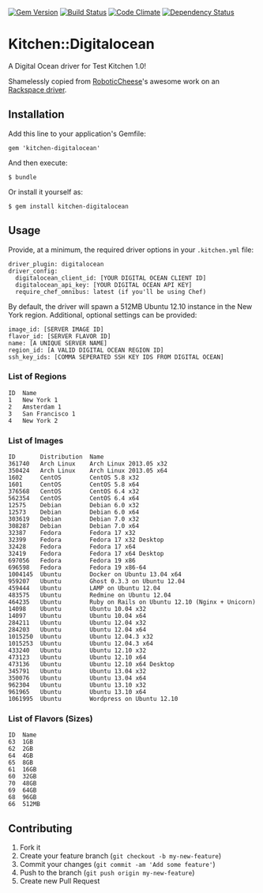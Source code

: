 [![Gem Version](https://badge.fury.io/rb/kitchen-digitalocean.png)](http://badge.fury.io/rb/kitchen-digitalocean) [![Build Status](https://travis-ci.org/gregf/kitchen-digitalocean.png?branch=master)](https://travis-ci.org/gregf/kitchen-digitalocean) [![Code Climate](https://codeclimate.com/github/gregf/kitchen-digitalocean.png)](https://codeclimate.com/github/gregf/kitchen-digitalocean) [![Dependency Status](https://gemnasium.com/gregf/kitchen-digitalocean.png)](https://gemnasium.com/gregf/kitchen-digitalocean)

# Kitchen::Digitalocean

A Digital Ocean driver for Test Kitchen 1.0!

Shamelessly copied from [RoboticCheese](https://github.com/RoboticCheese)'s
awesome work on an [Rackspace driver](https://github.com/RoboticCheese/kitchen-rackspace).

## Installation

Add this line to your application's Gemfile:

    gem 'kitchen-digitalocean'

And then execute:

    $ bundle

Or install it yourself as:

    $ gem install kitchen-digitalocean

## Usage

Provide, at a minimum, the required driver options in your `.kitchen.yml` file:

    driver_plugin: digitalocean
    driver_config:
      digitalocean_client_id: [YOUR DIGITAL OCEAN CLIENT ID]
      digitalocean_api_key: [YOUR DIGITAL OCEAN API KEY]
      require_chef_omnibus: latest (if you'll be using Chef)

By default, the driver will spawn a 512MB Ubuntu 12.10 instance in the New York
region. Additional, optional settings can be provided:

    image_id: [SERVER IMAGE ID]
    flavor_id: [SERVER FLAVOR ID]
    name: [A UNIQUE SERVER NAME]
    region_id: [A VALID DIGITAL OCEAN REGION ID]
    ssh_key_ids: [COMMA SEPERATED SSH KEY IDS FROM DIGITAL OCEAN]

### List of Regions

```shell
ID  Name
1   New York 1
2   Amsterdam 1
3   San Francisco 1
4   New York 2
```

### List of Images
```shell
ID       Distribution  Name
361740   Arch Linux    Arch Linux 2013.05 x32
350424   Arch Linux    Arch Linux 2013.05 x64
1602     CentOS        CentOS 5.8 x32
1601     CentOS        CentOS 5.8 x64
376568   CentOS        CentOS 6.4 x32
562354   CentOS        CentOS 6.4 x64
12575    Debian        Debian 6.0 x32
12573    Debian        Debian 6.0 x64
303619   Debian        Debian 7.0 x32
308287   Debian        Debian 7.0 x64
32387    Fedora        Fedora 17 x32
32399    Fedora        Fedora 17 x32 Desktop
32428    Fedora        Fedora 17 x64
32419    Fedora        Fedora 17 x64 Desktop
697056   Fedora        Fedora 19 x86
696598   Fedora        Fedora 19 x86-64
1004145  Ubuntu        Docker on Ubuntu 13.04 x64
959207   Ubuntu        Ghost 0.3.3 on Ubuntu 12.04
459444   Ubuntu        LAMP on Ubuntu 12.04
483575   Ubuntu        Redmine on Ubuntu 12.04
464235   Ubuntu        Ruby on Rails on Ubuntu 12.10 (Nginx + Unicorn)
14098    Ubuntu        Ubuntu 10.04 x32
14097    Ubuntu        Ubuntu 10.04 x64
284211   Ubuntu        Ubuntu 12.04 x32
284203   Ubuntu        Ubuntu 12.04 x64
1015250  Ubuntu        Ubuntu 12.04.3 x32
1015253  Ubuntu        Ubuntu 12.04.3 x64
433240   Ubuntu        Ubuntu 12.10 x32
473123   Ubuntu        Ubuntu 12.10 x64
473136   Ubuntu        Ubuntu 12.10 x64 Desktop
345791   Ubuntu        Ubuntu 13.04 x32
350076   Ubuntu        Ubuntu 13.04 x64
962304   Ubuntu        Ubuntu 13.10 x32
961965   Ubuntu        Ubuntu 13.10 x64
1061995  Ubuntu        Wordpress on Ubuntu 12.10
```

### List of Flavors (Sizes)
```shell
ID  Name
63  1GB
62  2GB
64  4GB
65  8GB
61  16GB
60  32GB
70  48GB
69  64GB
68  96GB
66  512MB
```

## Contributing

1. Fork it
2. Create your feature branch (`git checkout -b my-new-feature`)
3. Commit your changes (`git commit -am 'Add some feature'`)
4. Push to the branch (`git push origin my-new-feature`)
5. Create new Pull Request
